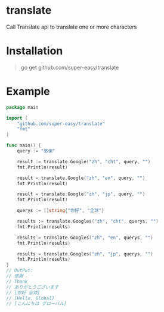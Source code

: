 # translate
Call Translate api to translate one or more characters

# Installation
>go get github.com/super-easy/translate

# Example
```go
package main

import (
	"github.com/super-easy/translate"
	"fmt"
)

func main() {
	query := "感谢"

	result := translate.Google("zh", "cht", query, "")
	fmt.Println(result)

	result = translate.Google("zh", "en", query, "")
	fmt.Println(result)

	result = translate.Google("zh", "jp", query, "")
	fmt.Println(result)

	querys := []string{"你好", "全球"}

	results := translate.Googles("zh", "cht", querys, "")
	fmt.Println(results)

	results = translate.Googles("zh", "en", querys, "")
	fmt.Println(results)

	results = translate.Googles("zh", "jp", querys, "")
	fmt.Println(results)
}
// OutPut:
// 感謝
// Thank
// ありがとうございます
// [你好 全球]
// [Hello. Global]
// [こんにちは グローバル]
```
